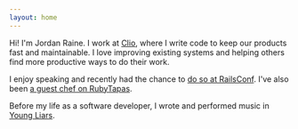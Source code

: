 ```yaml
---
layout: home
---
```


Hi! I'm Jordan Raine. I work at [Clio](https://clio.com), where I write code to keep our products fast and maintainable. I love improving existing systems and helping others find more productive ways to do their work.

I enjoy speaking and recently had the chance to [do so at RailsConf](speaking.html). I've also been [a guest chef on RubyTapas](https://www.rubytapas.com/2018/08/13/ruby-spelunking/).

Before my life as a software developer, I wrote and performed music in [Young Liars](https://www.youtube.com/watch?v=rFoqL3F6r7w).
